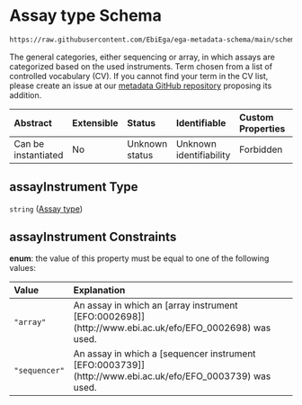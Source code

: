 # Assay type Schema

```txt
https://raw.githubusercontent.com/EbiEga/ega-metadata-schema/main/schemas/EGA.assay.json#/properties/assayTypeSpecifications/properties/assayInstrument
```

The general categories, either sequencing or array, in which assays are categorized based on the used instruments. Term chosen from a list of controlled vocabulary (CV). If you cannot find your term in the CV list, please create an issue at our [metadata GitHub repository](https://github.com/EbiEga/ega-metadata-schema/issues/new/choose) proposing its addition.

| Abstract            | Extensible | Status         | Identifiable            | Custom Properties | Additional Properties | Access Restrictions | Defined In                                                                 |
| :------------------ | :--------- | :------------- | :---------------------- | :---------------- | :-------------------- | :------------------ | :------------------------------------------------------------------------- |
| Can be instantiated | No         | Unknown status | Unknown identifiability | Forbidden         | Allowed               | none                | [EGA.assay.json\*](../../../schemas/EGA.assay.json "open original schema") |

## assayInstrument Type

`string` ([Assay type](ega-11-properties-assay-type-specifications-properties-assay-type.md))

## assayInstrument Constraints

**enum**: the value of this property must be equal to one of the following values:

| Value         | Explanation                                                                                                    |
| :------------ | :------------------------------------------------------------------------------------------------------------- |
| `"array"`     | An assay in which an \[array instrument \[EFO:0002698]]\(http\://www\.ebi.ac.uk/efo/EFO\_0002698) was used.    |
| `"sequencer"` | An assay in which a \[sequencer instrument \[EFO:0003739]]\(http\://www\.ebi.ac.uk/efo/EFO\_0003739) was used. |
